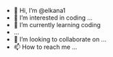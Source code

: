 - 👋 Hi, I’m @elkana1
- 👀 I’m interested in coding ...
- 🌱 I’m currently learning coding
- ...
- 💞️ I’m looking to collaborate on ...
- 📫 How to reach me ...

<!---
elkana1/elkana1 is a ✨ special ✨ repository because its `README.md` (this file) appears on your GitHub profile.
You can click the Preview link to take a look at your changes.
--->
